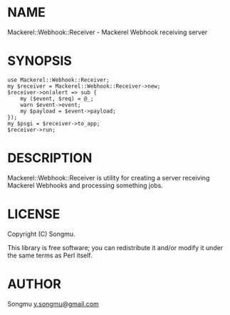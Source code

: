 # NAME

Mackerel::Webhook::Receiver - Mackerel Webhook receiving server

# SYNOPSIS

    use Mackerel::Webhook::Receiver;
    my $receiver = Mackerel::Webhook::Receiver->new;
    $receiver->on(alert => sub {
        my ($event, $req) = @_;
        warn $event->event;
        my $payload = $event->payload;
    });
    my $psgi = $receiver->to_app;
    $receiver->run;

# DESCRIPTION

Mackerel::Webhook::Receiver is utility for creating a server receiving
Mackerel Webhooks and processing something jobs.

# LICENSE

Copyright (C) Songmu.

This library is free software; you can redistribute it and/or modify
it under the same terms as Perl itself.

# AUTHOR

Songmu <y.songmu@gmail.com>
